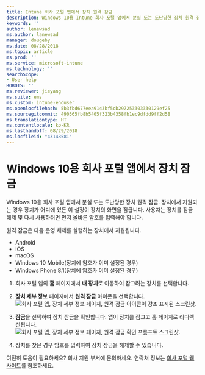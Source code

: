 ```yaml
---
title: Intune 회사 포털 앱에서 장치 원격 잠금
description: Windows 10용 Intune 회사 포털 앱에서 분실 또는 도난당한 장치 원격 잠금
keywords: ''
author: lenewsad
ms.author: lanewsad
manager: dougeby
ms.date: 08/28/2018
ms.topic: article
ms.prod: ''
ms.service: microsoft-intune
ms.technology: ''
searchScope:
- User help
ROBOTS: ''
ms.reviewer: jieyang
ms.suite: ems
ms.custom: intune-enduser
ms.openlocfilehash: 5b3fbd677eea9143bf5cb297253303330129ef25
ms.sourcegitcommit: 490365fb8b5405f323b4358fb1ec9dfdd9ff2d58
ms.translationtype: HT
ms.contentlocale: ko-KR
ms.lasthandoff: 08/29/2018
ms.locfileid: "43148581"
---
```

# <a name="lock-your-device-from-the-company-portal-app-for-windows-10"></a>Windows 10용 회사 포털 앱에서 장치 잠금

Windows 10용 회사 포털 앱에서 분실 또는 도난당한 장치 원격 잠금. 장치에서 지원되는 경우 장치가 어디에 있든 이 설정이 장치의 화면을 잠급니다. 사용자는 장치를 잠금 해제 및 다시 사용하려면 먼저 올바른 암호를 입력해야 합니다.

원격 잠금은 다음 운영 체제를 실행하는 장치에서 지원됩니다.

* Android
* iOS
* macOS
* Windows 10 Mobile(장치에 암호가 이미 설정된 경우)
* Windows Phone 8.1(장치에 암호가 이미 설정된 경우)

1. 회사 포털 앱의 **홈** 페이지에서 **내 장치**로 이동하여 잠그려는 장치를 선택합니다.

2. **장치 세부 정보** 페이지에서 **원격 잠금** 아이콘을 선택합니다.  
   ![회사 포털 앱, 장치 세부 정보 페이지, 원격 잠금 아이콘이 강조 표시된 스크린샷.](./media/1804_remote_lock_Windows_CPapp_05.png)   
3. **잠금**을 선택하여 장치 잠금을 확인합니다. 앱이 장치를 잠그고 홈 페이지로 리디렉션됩니다. 
   ![회사 포털 앱, 장치 세부 정보 페이지, 원격 잠금 확인 프롬프트 스크린샷.](./media/1804_remote_lock_Windows_CPapp_06.png)  
4. 장치를 찾은 경우 암호를 입력하여 장치 잠금을 해제할 수 있습니다.  

여전히 도움이 필요하세요? 회사 지원 부서에 문의하세요. 연락처 정보는 [회사 포털 웹 사이트](https://go.microsoft.com/fwlink/?linkid=2010980)를 참조하세요.
